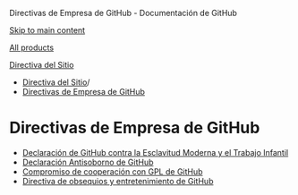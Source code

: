 Directivas de Empresa de GitHub - Documentación de GitHub

[Skip to main content](#main-content)

[All products](/es)

[Directiva del Sitio](/es/site-policy)

* [Directiva del Sitio](/es/site-policy)/
* [Directivas de Empresa de GitHub](/es/site-policy/github-company-policies)

Directivas de Empresa de GitHub
==========

* [Declaración de GitHub contra la Esclavitud Moderna y el Trabajo Infantil](/es/site-policy/github-company-policies/github-statement-against-modern-slavery-and-child-labor)
* [Declaración Antisoborno de GitHub](/es/site-policy/github-company-policies/github-anti-bribery-statement)
* [Compromiso de cooperación con GPL de GitHub](/es/site-policy/github-company-policies/github-gpl-cooperation-commitment)
* [Directiva de obsequios y entretenimiento de GitHub](/es/site-policy/github-company-policies/github-gifts-and-entertainment-policy)
